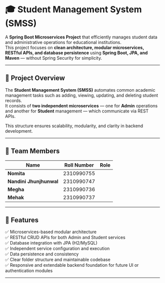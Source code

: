 # 🎓 Student Management System (SMSS)

A **Spring Boot Microservices Project** that efficiently manages student data and administrative operations for educational institutions.  
This project focuses on **clean architecture, modular microservices, RESTful APIs, and database persistence** using **Spring Boot, JPA, and Maven** — without Spring Security for simplicity.

---

## 🧩 Project Overview

The **Student Management System (SMSS)** automates common academic management tasks such as adding, viewing, updating, and deleting student records.  
It consists of **two independent microservices** — one for **Admin** operations and another for **Student** management — which communicate via REST APIs.

This structure ensures scalability, modularity, and clarity in backend development.

---

## 👥 Team Members

| Name | Roll Number | Role |
|------|--------------|------|
| **Nomita** | 2310990755 |
| **Nandini Jhunjhunwal** | 2310990747 |
| **Megha** | 2310990736 | 
| **Mehak** | 2310990737 | 
---

## 🧠 Features

✅ Microservices-based modular architecture  
✅ RESTful CRUD APIs for both Admin and Student services  
✅ Database integration with JPA (H2/MySQL)  
✅ Independent service configuration and execution  
✅ Data persistence and consistency  
✅ Clear folder structure and maintainable codebase  
✅ Responsive and extendable backend foundation for future UI or authentication modules  

---

